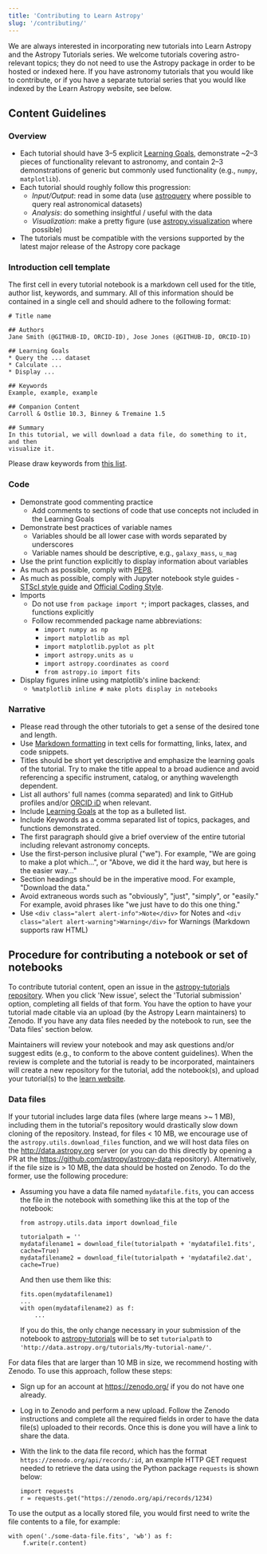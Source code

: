 ```yaml
---
title: 'Contributing to Learn Astropy'
slug: '/contributing/'
---
```


We are always interested in incorporating new tutorials into Learn Astropy and the Astropy Tutorials series. We welcome tutorials covering astro-relevant topics; they do not need to use the Astropy package in order to be hosted or indexed here. If you have astronomy tutorials that you would like to contribute, or if you have a separate tutorial series that you would like indexed by the Learn Astropy website, see below.

## Content Guidelines

### Overview

- Each tutorial should have 3–5 explicit [Learning Goals](http://tll.mit.edu/help/intended-learning-outcomes), demonstrate ~2–3 pieces of functionality relevant to astronomy, and contain 2–3 demonstrations of generic but commonly used functionality (e.g., `numpy`, `matplotlib`).
- Each tutorial should roughly follow this progression:
  - _Input/Output_: read in some data (use [astroquery](https://astroquery.readthedocs.io/en/latest/) where possible to query real astronomical datasets)
  - _Analysis_: do something insightful / useful with the data
  - _Visualization_: make a pretty figure (use [astropy.visualization](http://docs.astropy.org/en/stable/visualization/) where possible)
- The tutorials must be compatible with the versions supported by the latest major release of the Astropy core package

### Introduction cell template

The first cell in every tutorial notebook is a markdown cell used for the title, author list, keywords, and summary. All of this information should be contained in a single cell and should adhere to the following format:

```
# Title name

## Authors
Jane Smith (@GITHUB-ID, ORCID-ID), Jose Jones (@GITHUB-ID, ORCID-ID)

## Learning Goals
* Query the ... dataset
* Calculate ...
* Display ...

## Keywords
Example, example, example

## Companion Content
Carroll & Ostlie 10.3, Binney & Tremaine 1.5

## Summary
In this tutorial, we will download a data file, do something to it, and then
visualize it.
```

Please draw keywords from [this list](https://github.com/astropy-learn/astropy-tutorials/blob/main/resources/keywords.md).

### Code

- Demonstrate good commenting practice
  - Add comments to sections of code that use concepts not included in the Learning Goals
- Demonstrate best practices of variable names
  - Variables should be all lower case with words separated by underscores
  - Variable names should be descriptive, e.g., `galaxy_mass`, `u_mag`
- Use the print function explicitly to display information about variables
- As much as possible, comply with [PEP8](https://www.python.org/dev/peps/pep-0008/).
- As much as possible, comply with Jupyter notebook style guides - [STScI style guide](https://github.com/spacetelescope/style-guides/blob/master/guides/jupyter-notebooks.md) and [Official Coding Style](https://docs.jupyter.org/en/stable/contributing/ipython-dev-guide/coding_style.html).
- Imports
  - Do not use `from package import *`; import packages, classes, and functions explicitly
  - Follow recommended package name abbreviations:
    - `import numpy as np`
    - `import matplotlib as mpl`
    - `import matplotlib.pyplot as plt`
    - `import astropy.units as u`
    - `import astropy.coordinates as coord`
    - `from astropy.io import fits`
- Display figures inline using matplotlib's inline backend:
  - `%matplotlib inline # make plots display in notebooks`

### Narrative

- Please read through the other tutorials to get a sense of the desired tone and length.
- Use [Markdown formatting](http://jupyter-notebook.readthedocs.io/en/latest/examples/Notebook/Working%20With%20Markdown%20Cells.html) in text cells for formatting, links, latex, and code snippets.
- Titles should be short yet descriptive and emphasize the learning goals of the tutorial. Try to make the title appeal to a broad audience and avoid referencing a specific instrument, catalog, or anything wavelength dependent.
- List all authors' full names (comma separated) and link to GitHub profiles and/or [ORCID iD](https://orcid.org/) when relevant.
- Include [Learning Goals](http://tll.mit.edu/help/intended-learning-outcomes) at the top as a bulleted list.
- Include Keywords as a comma separated list of topics, packages, and functions demonstrated.
- The first paragraph should give a brief overview of the entire tutorial including relevant astronomy concepts.
- Use the first-person inclusive plural ("we"). For example, "We are going to make a plot which...", or "Above, we did it the hard way, but here is the easier way..."
- Section headings should be in the imperative mood. For example, "Download the data."
- Avoid extraneous words such as "obviously", "just", "simply", or "easily." For example, avoid phrases like "we just have to do this one thing."
- Use `<div class="alert alert-info">Note</div>` for Notes and `<div class="alert alert-warning">Warning</div>` for Warnings (Markdown supports raw HTML)

## Procedure for contributing a notebook or set of notebooks

To contribute tutorial content, open an issue in the [astropy-tutorials repository](https://github.com/astropy-learn/astropy-tutorials/issues). When you click 'New issue', select the 'Tutorial submission' option, completing all fields of that form. You have the option to have your tutorial made citable via an upload (by the Astropy Learn maintainers) to Zenodo. If you have any data files needed by the notebook to run, see the 'Data files' section below.

Maintainers will review your notebook and may ask questions and/or suggest edits (e.g., to conform to the above content guidelines). When the review is complete and the tutorial is ready to be incorporated, maintainers will create a new repository for the tutorial, add the notebook(s), and upload your tutorial(s) to the [learn website](https://learn.astropy.org/tutorials/).

### Data files

If your tutorial includes large data files (where large means >~ 1 MB), including them in the tutorial's repository would drastically slow down cloning of the repository. Instead, for files < 10 MB, we encourage use of the `astropy.utils.download_files` function, and we will host data files on the http://data.astropy.org server (or you can do this directly by opening a PR at the https://github.com/astropy/astropy-data repository). Alternatively, if the file size is > 10 MB, the data should be hosted on Zenodo. To do the former, use the following procedure:

- Assuming you have a data file named `mydatafile.fits`, you can access the file in the notebook with something like this at the top of the notebook:

  ```
  from astropy.utils.data import download_file

  tutorialpath = ''
  mydatafilename1 = download_file(tutorialpath + 'mydatafile1.fits', cache=True)
  mydatafilename2 = download_file(tutorialpath + 'mydatafile2.dat', cache=True)
  ```

  And then use them like this:

  ```
  fits.open(mydatafilename1)
  ...
  with open(mydatafilename2) as f:
      ...
  ```

  If you do this, the only change necessary in your submission of the notebook to [astropy-tutorials](https://github.com/astropy-learn/astropy-tutorials/issues) will be to set `tutorialpath` to `'http://data.astropy.org/tutorials/My-tutorial-name/'`.

For data files that are larger than 10 MB in size, we recommend hosting with Zenodo. To use this approach, follow these steps:

- Sign up for an account at https://zenodo.org/ if you do not have one already.

- Log in to Zenodo and perform a new upload. Follow the Zenodo instructions and complete all the required fields in order to have the data file(s) uploaded to their records. Once this is done you will have a link to share the data.

- With the link to the data file record, which has the format `https://zenodo.org/api/records/:id`, an example HTTP GET request needed to retrieve the data using the Python package `requests` is shown below:

  ```
  import requests
  r = requests.get("https://zenodo.org/api/records/1234)
  ```

To use the output as a locally stored file, you would first need to write the file contents to a file, for example:

```
with open('./some-data-file.fits', 'wb') as f:
    f.write(r.content)
```
